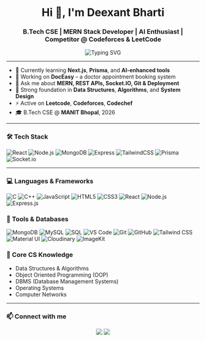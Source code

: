 <h1 align="center">Hi 👋, I'm Deexant Bharti</h1>
<h3 align="center">B.Tech CSE | MERN Stack Developer | AI Enthusiast | Competitor @ Codeforces & LeetCode</h3>

<p align="center">
  <img src="https://readme-typing-svg.demolab.com?font=Fira+Code&pause=1000&color=36BCF7&center=true&width=435&lines=Full+Stack+Developer;AI+Tool+Builder;Clean+UI+Lover;Lifelong+Learner" alt="Typing SVG" />
</p>

---

- 🌱 Currently learning **Next.js**, **Prisma**, and **AI-enhanced tools**
- 🚀 Working on **DocEasy** – a doctor appointment booking system
- 💬 Ask me about **MERN, REST APIs, Socket.IO, Git & Deployment**
- 🧠 Strong foundation in **Data Structures**, **Algorithms**, and **System Design**
- ⚡ Active on **Leetcode**, **Codeforces**, **Codechef**
- 🎓 B.Tech CSE @ **MANIT Bhopal**, 2026

---

### 🛠 Tech Stack

![React](https://img.shields.io/badge/-React-61DAFB?style=for-the-badge&logo=react)
![Node.js](https://img.shields.io/badge/-Node.js-339933?style=for-the-badge&logo=node.js)
![MongoDB](https://img.shields.io/badge/-MongoDB-47A248?style=for-the-badge&logo=mongodb)
![Express](https://img.shields.io/badge/-Express-000000?style=for-the-badge&logo=express)
![TailwindCSS](https://img.shields.io/badge/-Tailwind-06B6D4?style=for-the-badge&logo=tailwindcss)
![Prisma](https://img.shields.io/badge/-Prisma-2D3748?style=for-the-badge&logo=prisma)
![Socket.io](https://img.shields.io/badge/-Socket.io-010101?style=for-the-badge&logo=socketdotio)

---

### 💻 Languages & Frameworks
![C](https://img.shields.io/badge/C-00599C?style=flat&logo=c&logoColor=white)
![C++](https://img.shields.io/badge/C++-00599C?style=flat&logo=c%2B%2B&logoColor=white)
![JavaScript](https://img.shields.io/badge/JavaScript-F7DF1E?style=flat&logo=javascript&logoColor=black)
![HTML5](https://img.shields.io/badge/HTML5-E34F26?style=flat&logo=html5&logoColor=white)
![CSS3](https://img.shields.io/badge/CSS3-1572B6?style=flat&logo=css3&logoColor=white)
![React](https://img.shields.io/badge/React-20232A?style=flat&logo=react&logoColor=61DAFB)
![Node.js](https://img.shields.io/badge/Node.js-339933?style=flat&logo=node.js&logoColor=white)
![Express.js](https://img.shields.io/badge/Express.js-000000?style=flat&logo=express&logoColor=white)

### 🔧 Tools & Databases
![MongoDB](https://img.shields.io/badge/MongoDB-4EA94B?style=flat&logo=mongodb&logoColor=white)
![MySQL](https://img.shields.io/badge/MySQL-4479A1?style=flat&logo=mysql&logoColor=white)
![SQL](https://img.shields.io/badge/SQL-CC2927?style=flat&logo=sql&logoColor=white)
![VS Code](https://img.shields.io/badge/VS%20Code-007ACC?style=flat&logo=visual-studio-code&logoColor=white)
![Git](https://img.shields.io/badge/Git-F05032?style=flat&logo=git&logoColor=white)
![GitHub](https://img.shields.io/badge/GitHub-181717?style=flat&logo=github&logoColor=white)
![Tailwind CSS](https://img.shields.io/badge/Tailwind_CSS-38B2AC?style=flat&logo=tailwind-css&logoColor=white)
![Material UI](https://img.shields.io/badge/MUI-007FFF?style=flat&logo=mui&logoColor=white)
![Cloudinary](https://img.shields.io/badge/Cloudinary-3448C5?style=flat&logo=cloudinary&logoColor=white)
![ImageKit](https://img.shields.io/badge/ImageKit.io-00A5E5?style=flat&logo=data:image/svg+xml;base64,PHN2ZyB...&logoColor=white) <!-- Approximate, no official badge -->

### 🧠 Core CS Knowledge
- Data Structures & Algorithms  
- Object Oriented Programming (OOP)  
- DBMS (Database Management Systems)  
- Operating Systems  
- Computer Networks  

---

### 📫 Connect with me

<p align="center">
  <a href="https://www.linkedin.com/in/deexantbharti/" target="_blank"><img src="https://img.shields.io/badge/-LinkedIn-blue?style=for-the-badge&logo=linkedin" /></a>
  <a href="https://github.com/DeexantBharti"><img src="https://img.shields.io/badge/-GitHub-black?style=for-the-badge&logo=github" /></a>
</p>
